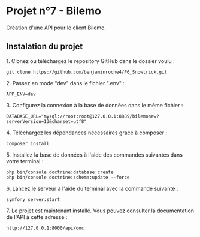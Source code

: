 <h1>Projet n°7 - Bilemo</h1>
<p>Création d'une API pour le client Bilemo.</p>

<h2>Instalation du projet</h2>
<p>1. Clonez ou téléchargez le repository GitHub dans le dossier voulu :</p>

   ```
   git clone https://github.com/benjaminroche4/P6_Snowtrick.git
   ```
<p>2. Passez en mode "dev" dans le fichier ".env" :</p>

   ```
   APP_ENV=dev
   ```
<p>3. Configurez la connexion à la base de données dans le même fichier :</p>

   ```
   DATABASE_URL="mysql://root:root@127.0.0.1:8889/bilemonew?serverVersion=13&charset=utf8"
   ```
<p>4. Téléchargez les dépendances nécessaires grace à composer :</p>

   ```
   composer install
   ```
<p>5. Installez la base de données à l'aide des commandes suivantes dans votre terminal :</p>

   ```
   php bin/console doctrine:database:create
   php bin/console doctrine:schema:update --force
   ```
<p>6. Lancez le serveur à l'aide du terminal avec la commande suivante :</p>

   ```
   symfony server:start
   ```
<p>7. Le projet est maintenant installé. Vous pouvez consulter la documentation de l'API à cette adresse :</p>

   ```
   http://127.0.0.1:8000/api/doc
   ```